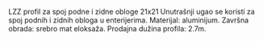 LZZ profil za spoj podne i zidne obloge 21x21
Unutrašnji ugao se koristi za spoj podnih i zidnih obloga u enterijerima.
Materijal: aluminijum.
Završna obrada: srebro mat eloksaža.
Prodajna dužina profila: 2.7m.